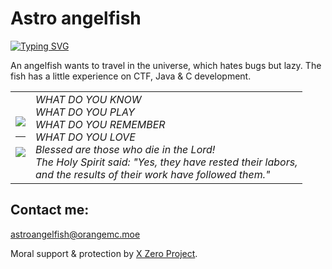 # Astro angelfish

[![Typing SVG](https://readme-typing-svg.demolab.com?font=Comic+Neue&pause=1000&multiline=true&repeat=false&width=430&height=63&lines=We+think+too+much;but+feel+too+little)](https://git.io/typing-svg)

An angelfish wants to travel in the universe, which hates bugs but lazy.
The fish has a little experience on CTF, Java & C development.

<table>
<tbody>
<tr>
<td>
<img src="https://github-readme-stats.vercel.app/api/top-langs/?username=astro-angelfish&layout=compact&theme=tokyonight"/>
<hr>
<img src="https://github-readme-stats.vercel.app/api/wakatime?username=astro_angelfish"/>
</td>
<td>
<i>
WHAT DO YOU KNOW<br>
WHAT DO YOU PLAY<br>
WHAT DO YOU REMEMBER<br>
WHAT DO YOU LOVE<br>
Blessed are those who die in the Lord!
<br>The Holy Spirit said: "Yes, they have rested their labors,
<br>and the results of their work have followed them."
</i>
</td>
</tr>
</tbody>
</table>

## Contact me:
<astroangelfish@orangemc.moe>

Moral support & protection by [X Zero Project](https://github.com/x-zero0w0).
